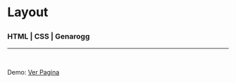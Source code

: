 <h1>Layout<p><h3>HTML | CSS | Genarogg</h3></p></h1>
<hr/>

<br/>
<p>Demo: <a href="https://genarogg.github.io/layout-fm/" target="_black">Ver Pagina</a></p>
